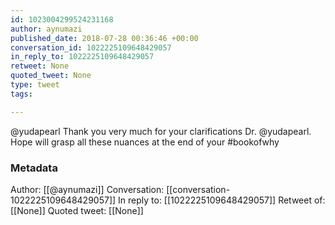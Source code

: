 ```yaml
---
id: 1023004299524231168
author: aynumazi
published_date: 2018-07-28 00:36:46 +00:00
conversation_id: 1022225109648429057
in_reply_to: 1022225109648429057
retweet: None
quoted_tweet: None
type: tweet
tags:

---
```


@yudapearl Thank you very much for your clarifications Dr. @yudapearl. Hope will grasp all these nuances at the end of your #bookofwhy

### Metadata

Author: [[@aynumazi]]
Conversation: [[conversation-1022225109648429057]]
In reply to: [[1022225109648429057]]
Retweet of: [[None]]
Quoted tweet: [[None]]
